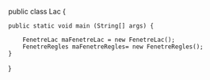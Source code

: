 public class Lac {
	
	public static void main (String[] args) {
        
        FenetreLac maFenetreLac = new FenetreLac(); 
		FenetreRegles maFenetreRegles= new FenetreRegles();
	}
}
